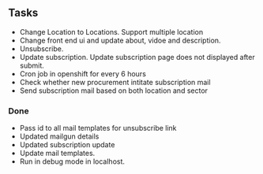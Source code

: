 ## Tasks

* Change Location to Locations. Support multiple location
* Change front end ui and update about, vidoe and description.
* Unsubscribe.
* Update subscription. Update subscription page does not displayed after submit.
* Cron job in openshift for every 6 hours
* Check whether new procurement intitate subscription mail
* Send subscription mail based on both location and sector

### Done

* Pass id to all mail templates for unsubscribe link
* Updated mailgun details
* Updated subscription update
* Update mail templates.
* Run in debug mode in localhost.
